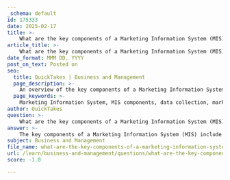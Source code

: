```yaml
---
_schema: default
id: 175333
date: 2025-02-17
title: >-
    What are the key components of a Marketing Information System (MIS)?
article_title: >-
    What are the key components of a Marketing Information System (MIS)?
date_format: MMM DD, YYYY
post_on_text: Posted on
seo:
  title: QuickTakes | Business and Management
  page_description: >-
    An overview of the key components of a Marketing Information System (MIS), outlining people, procedures, technology, data sources, information needs assessment, data analysis, and dissemination of information for effective marketing decisions.
  page_keywords: >-
    Marketing Information System, MIS components, data collection, marketing analysis, information dissemination, internal databases, competitive intelligence, decision-making, data analysis, technology in marketing
author: QuickTakes
question: >-
    What are the key components of a Marketing Information System (MIS)?
answer: >-
    The key components of a Marketing Information System (MIS) include the following:\n\n1. **People**: This refers to the individuals involved in the MIS, including marketing managers, researchers, and IT professionals who are responsible for gathering, analyzing, and disseminating marketing information.\n\n2. **Procedures**: These are the methods and processes established to collect, analyze, and distribute marketing information. This includes defining how data is gathered, processed, and reported to ensure that the information is relevant and actionable.\n\n3. **Technology**: The tools and software used to manage and analyze data. This can include databases, data analysis software, and reporting tools that facilitate the collection and interpretation of marketing data.\n\n4. **Data Sources**: An MIS relies on various data sources, which can be categorized into:\n   - **Internal Databases**: These are collections of consumer and market data sourced from within the organization, such as sales records, customer feedback, and operational data.\n   - **Competitive Marketing Intelligence**: This involves the systematic gathering and analysis of publicly available information regarding competitors and market conditions.\n\n5. **Information Needs Assessment**: This component involves identifying what information is necessary for decision-making. It ensures that the MIS is aligned with the strategic goals of the organization and that it provides relevant insights.\n\n6. **Data Analysis and Interpretation**: The process of analyzing the collected data to extract meaningful insights. This includes statistical analysis, trend analysis, and other methods to interpret the data effectively.\n\n7. **Dissemination of Information**: The final component involves distributing the analyzed information to decision-makers in a timely and accessible manner, ensuring that it can be used to inform marketing strategies and decisions.\n\nBy integrating these components, an MIS enables organizations to make informed, data-driven marketing decisions that enhance their competitive advantage and improve customer relationships.
subject: Business and Management
file_name: what-are-the-key-components-of-a-marketing-information-system-mis.md
url: /learn/business-and-management/questions/what-are-the-key-components-of-a-marketing-information-system-mis
score: -1.0

---
```


&nbsp;